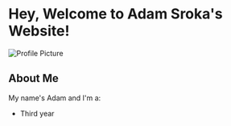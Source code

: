 # Hey, Welcome to Adam Sroka's Website!

![Profile Picture](https://adam-sroka.github.io/img/profile_pic.jpg)

## About Me

My name's Adam and I'm a:
- Third year